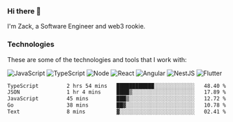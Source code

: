 ### Hi there 👋
I'm Zack, a Software Engineer and web3 rookie.

### Technologies
These are some of the technologies and tools that I work with:

![JavaScript](https://img.shields.io/badge/JavaScript-323330.svg?logo=javascript&logoColor=F7DF1E) 
![TypeScript](https://img.shields.io/badge/TypeScript-007ACC.svg?logo=typescript&logoColor=white) 
![Node](https://img.shields.io/badge/Node.js-43853D.svg?logo=node.js&logoColor=white)
![React](https://img.shields.io/badge/React-20232a.svg?logo=react&logoColor=61DAFB) 
![Angular](https://img.shields.io/badge/Angular-E23237.svg?logo=angularjs&logoColor=white)
![NestJS](https://img.shields.io/badge/NestJS-E0234E?logo=nestjs&logoColor=white)
![Flutter](https://img.shields.io/badge/Flutter-02569B.svg?logo=flutter&logoColor=white)

<!--START_SECTION:waka-->

```txt
TypeScript         2 hrs 54 mins   ████████████░░░░░░░░░░░░░   48.40 %
JSON               1 hr 4 mins     ████▒░░░░░░░░░░░░░░░░░░░░   17.89 %
JavaScript         45 mins         ███▒░░░░░░░░░░░░░░░░░░░░░   12.72 %
Go                 38 mins         ██▓░░░░░░░░░░░░░░░░░░░░░░   10.78 %
Text               8 mins          ▓░░░░░░░░░░░░░░░░░░░░░░░░   02.41 %
```

<!--END_SECTION:waka-->

